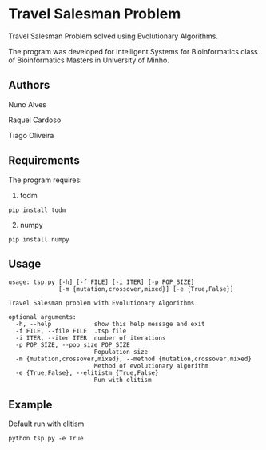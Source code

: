 # Travel Salesman Problem

Travel Salesman Problem solved using Evolutionary Algorithms.



The program was developed for Intelligent Systems for Bioinformatics class of Bioinformatics Masters in University of Minho.



## Authors

Nuno Alves

Raquel Cardoso

Tiago Oliveira



## Requirements

The program requires:

1. tqdm

```
pip install tqdm
```

   

2. numpy

```
pip install numpy
```





## Usage

```
usage: tsp.py [-h] [-f FILE] [-i ITER] [-p POP_SIZE]
              [-m {mutation,crossover,mixed}] [-e {True,False}]

Travel Salesman problem with Evolutionary Algorithms

optional arguments:
  -h, --help            show this help message and exit
  -f FILE, --file FILE  .tsp file
  -i ITER, --iter ITER  number of iterations
  -p POP_SIZE, --pop_size POP_SIZE
                        Population size
  -m {mutation,crossover,mixed}, --method {mutation,crossover,mixed}
                        Method of evolutionary algorithm
  -e {True,False}, --elitistm {True,False}
                        Run with elitism
```



## Example

Default run with elitism

```
python tsp.py -e True
```


